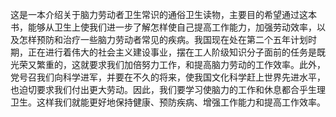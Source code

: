 这是一本介绍关于脑力劳动者卫生常识的通俗卫生读物，主要目的希望通过这本书，能够从卫生上使我们进一步了解怎样使自己提高工作能力，加强劳动效率，以及怎样预防和治疗一些脑力劳动者常见的疾病。我国现在处在第二个五年计划时期，正在进行着伟大的社会主义建设事业，摆在工人阶级知识分子面前的任务是既光荣又繁重的，这就要求我们加倍努力工作，和提高脑力劳动的工作效率。此外，党号召我们向科学进军，并要在不久的将来，使我国文化科学赶上世界先进水平，也迫切要求我们付出更大劳动。因此，我们要学习使脑力的工作和休息都合乎生理卫生。这样我们就能更好地保持健康、预防疾病、增强工作能力和提高工作效率。